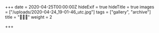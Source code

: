 +++
date = 2020-04-25T00:00:00Z
hideExif = true
hideTitle = true
images = ["/uploads/2020-04-24_19-01-46_utc.jpg"]
tags = ["gallery", "archive"]
title = "🌹🌹🌹"
weight = 2

+++
